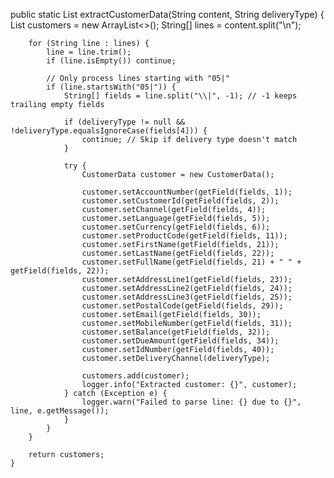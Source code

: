 public static List<CustomerData> extractCustomerData(String content, String deliveryType) {
        List<CustomerData> customers = new ArrayList<>();
        String[] lines = content.split("\n");

        for (String line : lines) {
            line = line.trim();
            if (line.isEmpty()) continue;

            // Only process lines starting with "05|"
            if (line.startsWith("05|")) {
                String[] fields = line.split("\\|", -1); // -1 keeps trailing empty fields

                if (deliveryType != null && !deliveryType.equalsIgnoreCase(fields[4])) {
                    continue; // Skip if delivery type doesn't match
                }

                try {
                    CustomerData customer = new CustomerData();

                    customer.setAccountNumber(getField(fields, 1));
                    customer.setCustomerId(getField(fields, 2));
                    customer.setChannel(getField(fields, 4));
                    customer.setLanguage(getField(fields, 5));
                    customer.setCurrency(getField(fields, 6));
                    customer.setProductCode(getField(fields, 11));
                    customer.setFirstName(getField(fields, 21));
                    customer.setLastName(getField(fields, 22));
                    customer.setFullName(getField(fields, 21) + " " + getField(fields, 22));
                    customer.setAddressLine1(getField(fields, 23));
                    customer.setAddressLine2(getField(fields, 24));
                    customer.setAddressLine3(getField(fields, 25));
                    customer.setPostalCode(getField(fields, 29));
                    customer.setEmail(getField(fields, 30));
                    customer.setMobileNumber(getField(fields, 31));
                    customer.setBalance(getField(fields, 32));
                    customer.setDueAmount(getField(fields, 34));
                    customer.setIdNumber(getField(fields, 40));
                    customer.setDeliveryChannel(deliveryType);

                    customers.add(customer);
                    logger.info("Extracted customer: {}", customer);
                } catch (Exception e) {
                    logger.warn("Failed to parse line: {} due to {}", line, e.getMessage());
                }
            }
        }

        return customers;
    }
